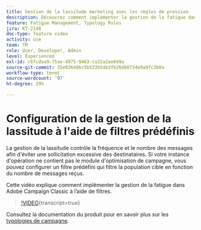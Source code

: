```yaml
---
title: Gestion de la lassitude marketing avec les règles de pression
description: Découvrez comment implémenter la gestion de la fatigue dans Adobe Campaign Classic à l’aide de filtres.
feature: Fatigue Management, Typology Rules
jira: KT-2148
doc-type: feature video
activity: use
team: TM
role: User, Developer, Admin
level: Experienced
exl-id: c6fcdaa9-75ae-4975-9463-ca32a2ae849a
source-git-commit: 35e036486c5b533b54b3f626d88734e9a9fc3b8a
workflow-type: tm+mt
source-wordcount: '97'
ht-degree: 29%

---
```


# Configuration de la gestion de la lassitude à l&#39;aide de filtres prédéfinis

La gestion de la lassitude contrôle la fréquence et le nombre des messages afin d&#39;éviter une sollicitation excessive des destinataires. Si votre instance d&#39;opération ne contient pas le module d&#39;optimisation de campagne, vous pouvez configurer un filtre prédéfini qui filtre la population cible en fonction du nombre de messages reçus.

Cette vidéo explique comment implémenter la gestion de la fatigue dans Adobe Campaign Classic à l’aide de filtres.

>[!VIDEO](https://video.tv.adobe.com/v/25091?quality=12&learn=on){transcript=true}

Consultez la documentation du produit pour en savoir plus sur les [typologies de campagne](https://experienceleague.adobe.com/docs/campaign-classic/using/orchestrating-campaigns/campaign-optimization/about-campaign-typologies.html?lang=fr).
